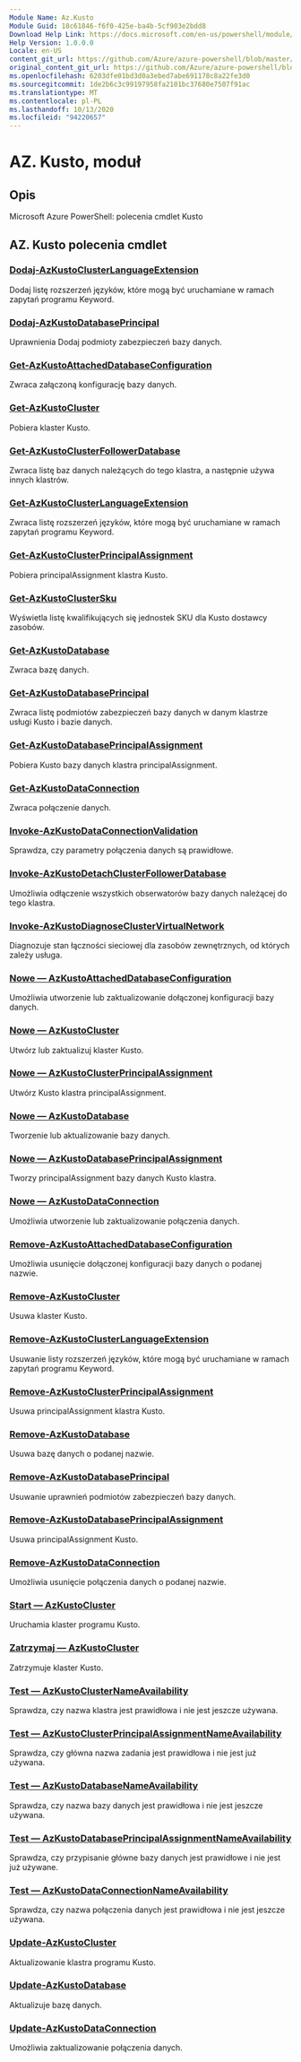 ```yaml
---
Module Name: Az.Kusto
Module Guid: 18c61846-f6f0-425e-ba4b-5cf903e2bdd8
Download Help Link: https://docs.microsoft.com/en-us/powershell/module/az.kusto
Help Version: 1.0.0.0
Locale: en-US
content_git_url: https://github.com/Azure/azure-powershell/blob/master/src/Kusto/help/Az.Kusto.md
original_content_git_url: https://github.com/Azure/azure-powershell/blob/master/src/Kusto/help/Az.Kusto.md
ms.openlocfilehash: 6203dfe01bd3d0a3ebed7abe691178c8a22fe3d0
ms.sourcegitcommit: 1de2b6c3c99197958fa2101bc37680e7507f91ac
ms.translationtype: MT
ms.contentlocale: pl-PL
ms.lasthandoff: 10/13/2020
ms.locfileid: "94220657"
---
```

# AZ. Kusto, moduł
## Opis
Microsoft Azure PowerShell: polecenia cmdlet Kusto

## AZ. Kusto polecenia cmdlet
### [Dodaj-AzKustoClusterLanguageExtension](Add-AzKustoClusterLanguageExtension.md)
Dodaj listę rozszerzeń języków, które mogą być uruchamiane w ramach zapytań programu Keyword.

### [Dodaj-AzKustoDatabasePrincipal](Add-AzKustoDatabasePrincipal.md)
Uprawnienia Dodaj podmioty zabezpieczeń bazy danych.

### [Get-AzKustoAttachedDatabaseConfiguration](Get-AzKustoAttachedDatabaseConfiguration.md)
Zwraca załączoną konfigurację bazy danych.

### [Get-AzKustoCluster](Get-AzKustoCluster.md)
Pobiera klaster Kusto.

### [Get-AzKustoClusterFollowerDatabase](Get-AzKustoClusterFollowerDatabase.md)
Zwraca listę baz danych należących do tego klastra, a następnie używa innych klastrów.

### [Get-AzKustoClusterLanguageExtension](Get-AzKustoClusterLanguageExtension.md)
Zwraca listę rozszerzeń języków, które mogą być uruchamiane w ramach zapytań programu Keyword.

### [Get-AzKustoClusterPrincipalAssignment](Get-AzKustoClusterPrincipalAssignment.md)
Pobiera principalAssignment klastra Kusto.

### [Get-AzKustoClusterSku](Get-AzKustoClusterSku.md)
Wyświetla listę kwalifikujących się jednostek SKU dla Kusto dostawcy zasobów.

### [Get-AzKustoDatabase](Get-AzKustoDatabase.md)
Zwraca bazę danych.

### [Get-AzKustoDatabasePrincipal](Get-AzKustoDatabasePrincipal.md)
Zwraca listę podmiotów zabezpieczeń bazy danych w danym klastrze usługi Kusto i bazie danych.

### [Get-AzKustoDatabasePrincipalAssignment](Get-AzKustoDatabasePrincipalAssignment.md)
Pobiera Kusto bazy danych klastra principalAssignment.

### [Get-AzKustoDataConnection](Get-AzKustoDataConnection.md)
Zwraca połączenie danych.

### [Invoke-AzKustoDataConnectionValidation](Invoke-AzKustoDataConnectionValidation.md)
Sprawdza, czy parametry połączenia danych są prawidłowe.

### [Invoke-AzKustoDetachClusterFollowerDatabase](Invoke-AzKustoDetachClusterFollowerDatabase.md)
Umożliwia odłączenie wszystkich obserwatorów bazy danych należącej do tego klastra.

### [Invoke-AzKustoDiagnoseClusterVirtualNetwork](Invoke-AzKustoDiagnoseClusterVirtualNetwork.md)
Diagnozuje stan łączności sieciowej dla zasobów zewnętrznych, od których zależy usługa.

### [Nowe — AzKustoAttachedDatabaseConfiguration](New-AzKustoAttachedDatabaseConfiguration.md)
Umożliwia utworzenie lub zaktualizowanie dołączonej konfiguracji bazy danych.

### [Nowe — AzKustoCluster](New-AzKustoCluster.md)
Utwórz lub zaktualizuj klaster Kusto.

### [Nowe — AzKustoClusterPrincipalAssignment](New-AzKustoClusterPrincipalAssignment.md)
Utwórz Kusto klastra principalAssignment.

### [Nowe — AzKustoDatabase](New-AzKustoDatabase.md)
Tworzenie lub aktualizowanie bazy danych.

### [Nowe — AzKustoDatabasePrincipalAssignment](New-AzKustoDatabasePrincipalAssignment.md)
Tworzy principalAssignment bazy danych Kusto klastra.

### [Nowe — AzKustoDataConnection](New-AzKustoDataConnection.md)
Umożliwia utworzenie lub zaktualizowanie połączenia danych.

### [Remove-AzKustoAttachedDatabaseConfiguration](Remove-AzKustoAttachedDatabaseConfiguration.md)
Umożliwia usunięcie dołączonej konfiguracji bazy danych o podanej nazwie.

### [Remove-AzKustoCluster](Remove-AzKustoCluster.md)
Usuwa klaster Kusto.

### [Remove-AzKustoClusterLanguageExtension](Remove-AzKustoClusterLanguageExtension.md)
Usuwanie listy rozszerzeń języków, które mogą być uruchamiane w ramach zapytań programu Keyword.

### [Remove-AzKustoClusterPrincipalAssignment](Remove-AzKustoClusterPrincipalAssignment.md)
Usuwa principalAssignment klastra Kusto.

### [Remove-AzKustoDatabase](Remove-AzKustoDatabase.md)
Usuwa bazę danych o podanej nazwie.

### [Remove-AzKustoDatabasePrincipal](Remove-AzKustoDatabasePrincipal.md)
Usuwanie uprawnień podmiotów zabezpieczeń bazy danych.

### [Remove-AzKustoDatabasePrincipalAssignment](Remove-AzKustoDatabasePrincipalAssignment.md)
Usuwa principalAssignment Kusto.

### [Remove-AzKustoDataConnection](Remove-AzKustoDataConnection.md)
Umożliwia usunięcie połączenia danych o podanej nazwie.

### [Start — AzKustoCluster](Start-AzKustoCluster.md)
Uruchamia klaster programu Kusto.

### [Zatrzymaj — AzKustoCluster](Stop-AzKustoCluster.md)
Zatrzymuje klaster Kusto.

### [Test — AzKustoClusterNameAvailability](Test-AzKustoClusterNameAvailability.md)
Sprawdza, czy nazwa klastra jest prawidłowa i nie jest jeszcze używana.

### [Test — AzKustoClusterPrincipalAssignmentNameAvailability](Test-AzKustoClusterPrincipalAssignmentNameAvailability.md)
Sprawdza, czy główna nazwa zadania jest prawidłowa i nie jest już używana.

### [Test — AzKustoDatabaseNameAvailability](Test-AzKustoDatabaseNameAvailability.md)
Sprawdza, czy nazwa bazy danych jest prawidłowa i nie jest jeszcze używana.

### [Test — AzKustoDatabasePrincipalAssignmentNameAvailability](Test-AzKustoDatabasePrincipalAssignmentNameAvailability.md)
Sprawdza, czy przypisanie główne bazy danych jest prawidłowe i nie jest już używane.

### [Test — AzKustoDataConnectionNameAvailability](Test-AzKustoDataConnectionNameAvailability.md)
Sprawdza, czy nazwa połączenia danych jest prawidłowa i nie jest jeszcze używana.

### [Update-AzKustoCluster](Update-AzKustoCluster.md)
Aktualizowanie klastra programu Kusto.

### [Update-AzKustoDatabase](Update-AzKustoDatabase.md)
Aktualizuje bazę danych.

### [Update-AzKustoDataConnection](Update-AzKustoDataConnection.md)
Umożliwia zaktualizowanie połączenia danych.

